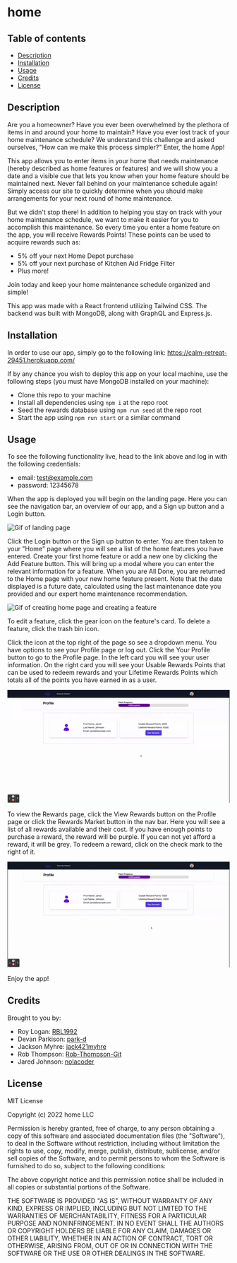 # home 

## Table of contents
- [Description](#description)
- [Installation](#installation)
- [Usage](#usage)
- [Credits](#credits)
- [License](#license)


## Description

Are you a homeowner? Have you ever been overwhelmed by the plethora of items in and around your home to maintain? Have you ever lost track of your home maintenance schedule? We understand this challenge and asked ourselves, "How can we make this process simpler?" Enter, the home App!

This app allows you to enter items in your home that needs maintenance (hereby described as home features or features) and we will show you a date and a visible cue that lets you know when your home feature should be maintained next. Never fall behind on your maintenance schedule again! Simply access our site to quickly determine when you should make arrangements for your next round of home maintenance. 

But we didn't stop there! In addition to helping you stay on track with your home maintenance schedule, we want to make it easier for you to accomplish this maintenance. So every time you enter a home feature on the app, you will receive Rewards Points! These points can be used to acquire rewards such as:
- 5% off your next Home Depot purchase
- 5% off your next purchase of Kitchen Aid Fridge Filter
- Plus more!

Join today and keep your home maintenance schedule organized and simple!

This app was made with a React frontend utilizing Tailwind CSS. The backend was built with MongoDB, along with GraphQL and Express.js.


## Installation

In order to use our app, simply go to the following link: https://calm-retreat-29451.herokuapp.com/

If by any chance you wish to deploy this app on your local machine, use the following steps (you must have MongoDB installed on your machine):
- Clone this repo to your machine
- Install all dependencies using `npm i` at the repo root
- Seed the rewards database using `npm run seed` at the repo root
- Start the app using `npm run start` or a similar command

## Usage

To see the following functionality live, head to the link above and log in with the following credentials:
- email: test@example.com
- password: 12345678

When the app is deployed you will begin on the landing page. Here you can see the navigation bar, an overview of our app, and a Sign up button and a Login button.

![Gif of landing page](./assets/Gif%20of%20Landing%20Page.gif)

Click the Login button or the Sign up button to enter. You are then taken to your "Home" page where you will see a list of the home features you have entered. Create your first home feature or add a new one by clicking the Add Feature button. This will bring up a modal where you can enter the relevant information for a feature. When you are All Done, you are returned to the Home page with your new home feature present. Note that the date displayed is a future date, calculated using the last maintenance date you provided and our expert home maintenance recommendation.

![Gif of creating home page and creating a feature](./assets/Gif%20of%20Home%20page.gif)

To edit a feature, click the gear icon on the feature's card. To delete a feature, click the trash bin icon.

Click the icon at the top right of the page so see a dropdown menu. You have options to see your Profile page or log out. Click the Your Profile button to go to the Profile page. In the left card you will see your user information. On the right card you will see your Usable Rewards Points that can be used to redeem rewards and your Lifetime Rewards Points which totals all of the points you have earned in as a user. 

![Gif of Profile page](./assets/Gif%20of%20Profile%20page.gif)

To view the Rewards page, click the View Rewards button on the Profile page or click the Rewards Market button in the nav bar. Here you will see a list of all rewards available and their cost. If you have enough points to purchase a reward, the reward will be purple. If you can not yet afford a reward, it will be grey. To redeem a reward, click on the check mark to the right of it.

![Gif of redeeming rewards](./assets/Git%20of%20redeeming%20rewards.gif)

Enjoy the app!


## Credits

Brought to you by:

- Roy Logan: [RBL1992](https://github.com/RBL1992)
- Devan Parkison: [park-d](https://github.com/park-d)
- Jackson Myhre: [jack421myhre](https://github.com/jack421myhre)
- Rob Thompson: [Rob-Thompson-Git](https://github.com/Rob-Thompson-Git)
- Jared Johnson: [nolacoder](https://github.com/nolacoder)

## License

MIT License

Copyright (c) 2022 home LLC

Permission is hereby granted, free of charge, to any person obtaining a copy
of this software and associated documentation files (the "Software"), to deal
in the Software without restriction, including without limitation the rights
to use, copy, modify, merge, publish, distribute, sublicense, and/or sell
copies of the Software, and to permit persons to whom the Software is
furnished to do so, subject to the following conditions:

The above copyright notice and this permission notice shall be included in all
copies or substantial portions of the Software.

THE SOFTWARE IS PROVIDED "AS IS", WITHOUT WARRANTY OF ANY KIND, EXPRESS OR
IMPLIED, INCLUDING BUT NOT LIMITED TO THE WARRANTIES OF MERCHANTABILITY,
FITNESS FOR A PARTICULAR PURPOSE AND NONINFRINGEMENT. IN NO EVENT SHALL THE
AUTHORS OR COPYRIGHT HOLDERS BE LIABLE FOR ANY CLAIM, DAMAGES OR OTHER
LIABILITY, WHETHER IN AN ACTION OF CONTRACT, TORT OR OTHERWISE, ARISING FROM,
OUT OF OR IN CONNECTION WITH THE SOFTWARE OR THE USE OR OTHER DEALINGS IN THE
SOFTWARE.

